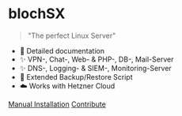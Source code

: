 <h1 id="cover-heading">
  blochSX
</h1>


>  "The perfect Linux Server"

- :open_file_folder: Detailed documentation
- :sparkles: VPN-, Chat-, Web- & PHP-, DB-, Mail-Server
- :sparkles: DNS-, Logging- & SIEM-, Monitoring-Server
- :floppy_disk: Extended Backup/Restore Script
- :cloud: Works with Hetzner Cloud


[Manual Installation](README.md)
[Contribute](contribute.md)
